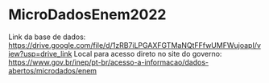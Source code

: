 # MicroDadosEnem2022
Link da base de dados: 
https://drive.google.com/file/d/1zRB7iLPGAXFGTMaNQtFFfwUMFWujoapI/view?usp=drive_link
Local para acesso direto no site do governo: 
https://www.gov.br/inep/pt-br/acesso-a-informacao/dados-abertos/microdados/enem
